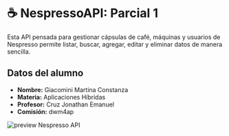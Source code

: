 <h1>☕ NespressoAPI: Parcial 1</h1>
<p>Esta API pensada para gestionar cápsulas de café, máquinas y usuarios de Nespresso permite listar, buscar, agregar, editar y eliminar datos de manera sencilla.</p>

<h2> Datos del alumno</h2>
<ul>
  <li><b>Nombre:</b> Giacomini Martina Constanza</li>
  <li><b>Materia:</b> Aplicaciones Híbridas</li>
  <li><b>Profesor:</b> Cruz Jonathan Emanuel</li>
  <li><b>Comisión:</b> dwm4ap</li>
</ul>

<img src="img/preview.png" alt="preview Nespresso API">